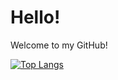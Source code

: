# Hello!
Welcome to my GitHub!

[![Top Langs](https://github-readme-stats.vercel.app/api/top-langs/?username=kmerchan&langs_count=6&layout=compact)](https://github.com/kmerchan/github-readme-stats)
